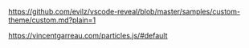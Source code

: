 https://github.com/evilz/vscode-reveal/blob/master/samples/custom-theme/custom.md?plain=1

https://vincentgarreau.com/particles.js/#default
